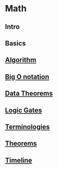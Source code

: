 # Math

## Intro

## Basics

## [Algorithm](algorithm.md)

## [Big O notation](misc/math/big_O_notation.md)

## [Data Theorems](data_theorems.md)

## [Logic Gates](logic_gates.md)

## [Terminologies](architecture/terminologies/math_terms.md)

## [Theorems](theorems.md)

## [Timeline](misc/math/timeline.md)



